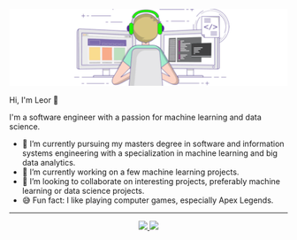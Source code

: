 ![Header](https://raw.githubusercontent.com/leorrose/leorrose/master/readme_header.gif "Header")

Hi, I'm Leor 👋

I'm a software engineer with a passion for machine learning and data science.

- 🌱 I’m currently pursuing my masters degree in software and information systems engineering with a specialization in machine learning and big data analytics.
- 🔭 I’m currently working on a few machine learning projects.
- 👯 I’m looking to collaborate on interesting projects, preferably machine learning or data science projects.
- 😅 Fun fact: I like playing computer games, especially Apex Legends.

---

<div>
   <p align="center">
      <a href="https://linkedin.com/in/leorrose" target="_blank">
         <img src="https://img.shields.io/badge/LinkedIn-0077B5?style=for-the-badge&logo=linkedin&logoColor=white"/>
      </a>
      <a href="mailto:leor.rose@gmail.com" target="_blank">
         <img src="https://img.shields.io/badge/gmail-%23D14836.svg?&style=for-the-badge&logo=gmail&logoColor=white"/>
      </a>
   </p>
</div>
